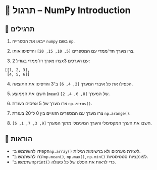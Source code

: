 # 📘 תרגול – NumPy Introduction

## 🧪 תרגילים

1. ייבאו את הספרייה `numpy` בשם `np`.

2. צרו מערך חד־ממדי עם המספרים `[5, 10, 15, 20]` והדפיסו אותו.

3. צרו מערך דו־ממדי בגודל 2x3 עם הערכים:
```
[[1, 2, 3],
 [4, 5, 6]]
```

4. הכפילו את כל איברי המערך `[2, 4, 6]` ב־3 והדפיסו את התוצאה.

5. חשבו את הממוצע (`mean`) של המערך `[8, 6, 4, 2]`.

6. צרו מערך של 5 אפסים בעזרת `np.zeros()`.

7. צרו מערך עם המספרים הזוגיים בין 0 ל־20 בעזרת `np.arange()`.

8. חשבו את הערך המקסימלי והערך המינימלי מתוך המערך `[9, 3, 7, 1, 5]`.

## 📌 הוראות

- הקפידו להשתמש ב־`np.array()` ליצירת מערכים ולא ברשימות רגילות.
- זכרו להשתמש ב־`np.mean()`, `np.max()`, `np.min()` לפונקציות סטטיסטיות.
- השתמשו ב־`print()` כדי לראות את הפלט של כל פעולה.
